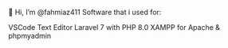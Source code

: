 👋 Hi, I’m @fahmiaz411
Software that i used for:

VSCode Text Editor
Laravel 7 with PHP 8.0
XAMPP for Apache & phpmyadmin
